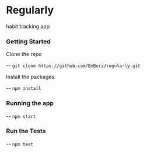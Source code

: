 # Regularly
habit tracking app

### Getting Started

Clone the repo

--  `git clone https://github.com/EmBerz/regularly.git`

Install the packages

-- `npm install`


### Running the app

-- `npm start`

### Run the Tests

-- `npm test`
